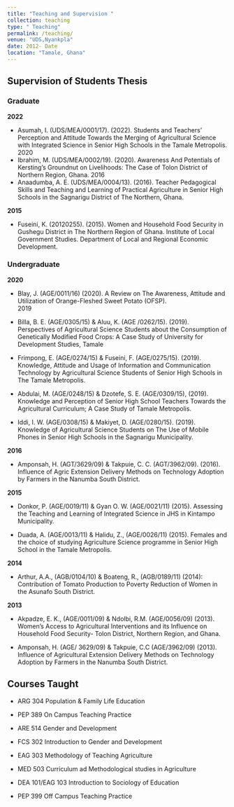 ```yaml
---
title: "Teaching and Supervision "
collection: teaching
type: " Teaching"
permalink: /teaching/
venue: "UDS,Nyankpla"
date: 2012- Date
location: "Tamale, Ghana"
---
```



## Supervision of Students Thesis

### Graduate 

**2022**

* Asumah, I. (UDS/MEA/0001/17). (2022). Students and Teachers’ Perception and Attitude Towards the Merging of Agricultural Science with Integrated Science in Senior High Schools in the Tamale Metropolis.
2020
* Ibrahim, M. (UDS/MEA/0002/19). (2020). Awareness And Potentials of Kersting’s Groundnut on Livelihoods: The Case of Tolon District of Northern Region, Ghana.
2016
* Anaadumba, A. E. (UDS/MEA/0004/13). (2016). Teacher Pedagogical Skills and Teaching and Learning of Practical Agriculture in Senior High Schools in the Sagnarigu District of The Northern, Ghana.


**2015**

* Fuseini, K. (20120255). (2015). Women and Household Food Security in Gushegu District in The Northern Region of Ghana. Institute of Local Government Studies. Department of Local and Regional Economic Development.

### Undergraduate

**2020**

* Blay, J. (AGE/0011/16) (2020). A Review on The Awareness, Attitude and Utilization of Orange-Fleshed Sweet Potato (OFSP).  
2019

* Billa, B. E. (AGE/0305/15) & Aluu, K. (AGE /0262/15). (2019). Perspectives of Agricultural Science Students about the Consumption of Genetically Modified Food Crops: A Case Study of University for Development Studies, Tamale 

* Frimpong, E. (AGE/0274/15) & Fuseini, F. (AGE/0275/15). (2019). Knowledge, Attitude and Usage of Information and Communication Technology by Agricultural Science Students of Senior High Schools in The Tamale Metropolis.

* Abdulai, M. (AGE/0248/15) & Dzotefe, S. E. (AGE/0309/15), (2019). Knowledge and Perception of Senior High School Teachers Towards the Agricultural Curriculum; A Case Study of Tamale Metropolis.

* Iddi, I. W. (AGE/0308/15) & Makiyet, D. (AGE/0280/15). (2019).	Knowledge of Agricultural Science Students on The Use of Mobile Phones in Senior High Schools in the Sagnarigu Municipality.

**2016**

* Amponsah, H. (AGT/3629/09) & Takpuie, C. C. (AGT/3962/09). (2016). Influence of Agric Extension Delivery Methods on Technology Adoption by Farmers in the Nanumba South District.

**2015**

* Donkor, P. (AGE/0019/11) & Gyan O. W. (AGE/0021/11) (2015). Assessing the Teaching and Learning of Integrated Science in JHS in Kintampo Municipality.

* Duada, A. (AGE/0013/11) & Halidu, Z., (AGE/0026/11) (2015). Females and the choice of studying Agriculture Science programme in Senior High School in the Tamale Metropolis.

**2014**

* Arthur, A.A., (AGB/0104/10) & Boateng, R., (AGB/0189/11) (2014): Contribution of Tomato Production to Poverty Reduction of Women in the Asunafo South District.

**2013**

* Akpadze, E. K., (AGE/0011/09) & Ndolbi, R.M. (AGE/0056/09) (2013). Women’s Access to Agricultural Interventions and its Influence on Household Food Security- Tolon District, Northern Region, and Ghana.

* Amponsah, H. (AGE/ 3629/09) & Takpuie, C.C (AGE/3962/09) (2013). Influence of Agricultural Extension Delivery Methods on Technology Adoption by Farmers in the Nanumba South District.



## Courses Taught

* ARG 304 Population & Family Life Education

* PEP 389 On Campus Teaching Practice

* ARE 514 Gender and Development

* FCS 302 Introduction to Gender and Development

* EAG 303 Methodology of Teaching Agriculture

* MED 503 Curriculum ad Methodological studies in Agriculture

* DEA 101/EAG 103 Introduction to Sociology of Education

* PEP 399 Off Campus Teaching Practice


